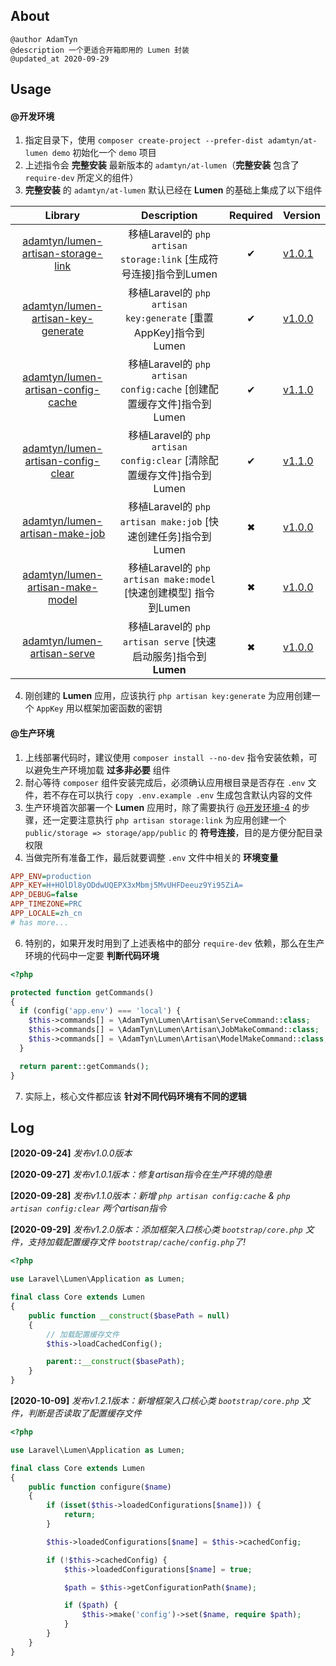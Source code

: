 ## About

```text
@author AdamTyn
@description 一个更适合开箱即用的 Lumen 封装
@updated_at 2020-09-29
```

## Usage

#### @开发环境
1. 指定目录下，使用 `composer create-project --prefer-dist adamtyn/at-lumen demo` 初始化一个 `demo` 项目
2. 上述指令会 **完整安装** 最新版本的 `adamtyn/at-lumen`（**完整安装** 包含了 `require-dev` 所定义的组件）
3. **完整安装**  的 `adamtyn/at-lumen` 默认已经在 **Lumen** 的基础上集成了以下组件

|                           Library                            |                         Description                          | Required | Version                                                   |
| :----------------------------------------------------------: | :----------------------------------------------------------: | :------: | --------------------------------------------------------- |
| [adamtyn/lumen-artisan-storage-link](https://github.com/AdamTyn/lumen-artisan-storage-link) | 移植Laravel的 `php artisan storage:link` [生成符号连接]指令到Lumen |    ✔     | [v1.0.1](https://github.com/AdamTyn/at-lumen/tree/v1.0.1) |
| [adamtyn/lumen-artisan-key-generate](https://github.com/AdamTyn/lumen-artisan-key-generate) | 移植Laravel的 `php artisan key:generate` [重置AppKey]指令到Lumen |    ✔     | [v1.0.0](https://github.com/AdamTyn/at-lumen/tree/v1.0.0) |
| [adamtyn/lumen-artisan-config-cache](https://github.com/AdamTyn/lumen-artisan-config-cache) | 移植Laravel的 `php artisan config:cache` [创建配置缓存文件]指令到Lumen |    ✔     | [v1.1.0](https://github.com/AdamTyn/at-lumen/tree/v1.1.0) |
| [adamtyn/lumen-artisan-config-clear](https://github.com/AdamTyn/lumen-artisan-config-clear) | 移植Laravel的 `php artisan config:clear` [清除配置缓存文件]指令到Lumen |    ✔     | [v1.1.0](https://github.com/AdamTyn/at-lumen/tree/v1.1.0) |
| [adamtyn/lumen-artisan-make-job](https://github.com/AdamTyn/lumen-artisan-make-job) | 移植Laravel的 `php artisan make:job` [快速创建任务]指令到Lumen |    ✖     | [v1.0.0](https://github.com/AdamTyn/at-lumen/tree/v1.0.0) |
| [adamtyn/lumen-artisan-make-model](https://github.com/AdamTyn/lumen-artisan-make-model) | 移植Laravel的 `php artisan make:model` [快速创建模型] 指令到Lumen |    ✖     | [v1.0.0](https://github.com/AdamTyn/at-lumen/tree/v1.0.0) |
| [adamtyn/lumen-artisan-serve](https://github.com/AdamTyn/lumen-artisan-artisan-serve) | 移植Laravel的 `php artisan serve` [快速启动服务]指令到**Lumen** |    ✖     | [v1.0.0](https://github.com/AdamTyn/at-lumen/tree/v1.0.0) |

4. 刚创建的 **Lumen** 应用，应该执行 `php artisan key:generate` 为应用创建一个 `AppKey` 用以框架加密函数的密钥

#### @生产环境

1. 上线部署代码时，建议使用 `composer install --no-dev` 指令安装依赖，可以避免生产环境加载 **过多非必要** 组件
2. 耐心等待 `composer` 组件安装完成后，必须确认应用根目录是否存在 `.env` 文件，若不存在可以执行 `copy .env.example .env` 生成包含默认内容的文件
3. 生产环境首次部署一个 **Lumen** 应用时，除了需要执行 [@开发环境-4](#) 的步骤，还一定要注意执行 `php artisan storage:link` 为应用创建一个 `public/storage => storage/app/public` 的 **符号连接**，目的是方便分配目录权限
4. 当做完所有准备工作，最后就要调整 `.env` 文件中相关的 **环境变量**

```ini
APP_ENV=production
APP_KEY=H+HOlDl8yODdwUQEPX3xMbmj5MvUHFDeeuz9Yi95ZiA=
APP_DEBUG=false
APP_TIMEZONE=PRC
APP_LOCALE=zh_cn
# has more...
```

6. 特别的，如果开发时用到了上述表格中的部分 `require-dev` 依赖，那么在生产环境的代码中一定要 **判断代码环境**

```php
<?php

protected function getCommands()
{
  if (config('app.env') === 'local') {
    $this->commands[] = \AdamTyn\Lumen\Artisan\ServeCommand::class;
    $this->commands[] = \AdamTyn\Lumen\Artisan\JobMakeCommand::class;
    $this->commands[] = \AdamTyn\Lumen\Artisan\ModelMakeCommand::class;
  }

  return parent::getCommands();
}
```

7. 实际上，核心文件都应该 **针对不同代码环境有不同的逻辑**


## Log

**[2020-09-24]** *发布v1.0.0版本*

**[2020-09-27]** *发布v1.0.1版本：修复artisan指令在生产环境的隐患*

**[2020-09-28]** *发布v1.1.0版本：新增 `php artisan config:cache` & `php artisan config:clear` 两个artisan指令*

**[2020-09-29]** *发布v1.2.0版本：添加框架入口核心类 `bootstrap/core.php` 文件，支持加载配置缓存文件 `bootstrap/cache/config.php`了!*

```php
<?php

use Laravel\Lumen\Application as Lumen;

final class Core extends Lumen
{
    public function __construct($basePath = null)
    {
        // 加载配置缓存文件
        $this->loadCachedConfig();

        parent::__construct($basePath);
    }
}
```

**[2020-10-09]** *发布v1.2.1版本：新增框架入口核心类 `bootstrap/core.php` 文件，判断是否读取了配置缓存文件*

```php
<?php

use Laravel\Lumen\Application as Lumen;

final class Core extends Lumen
{
    public function configure($name)
    {
        if (isset($this->loadedConfigurations[$name])) {
            return;
        }

        $this->loadedConfigurations[$name] = $this->cachedConfig;

        if (!$this->cachedConfig) {
            $this->loadedConfigurations[$name] = true;

            $path = $this->getConfigurationPath($name);

            if ($path) {
                $this->make('config')->set($name, require $path);
            }
        }
    }
}
```

